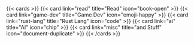 ---
---

{{< cards >}}
  {{< card link="read" title="Read" icon="book-open" >}}
  {{< card link="game-dev" title="Game Dev" icon="emoji-happy" >}}
  {{< card link="rust-lang" title="Rust Lang" icon="code" >}}
  {{< card link="ai" title="AI" icon="chip" >}}
  {{< card link="misc" title="and Stuff" icon="document-duplicate" >}}
{{< /cards >}}
